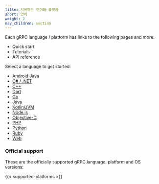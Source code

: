 ```yaml
---
title: 지원하는 언어와 플랫폼
short: 언어
weight: 2
nav_children: section
---
```


Each gRPC language / platform has links to the following pages and more:

- Quick start
- Tutorials
- API reference

Select a language to get started:

- [Android Java](android)
- [C# / .NET](csharp)
- [C++](cpp)
- [Dart](dart)
- [Go](go)
- [Java](java)
- [Kotlin/JVM](kotlin)
- [Node.js](node)
- [Objective-C](objective-c)
- [PHP](php)
- [Python](python)
- [Ruby](ruby)
- [Web](web)

### Official support

These are the officially supported gRPC language, platform and OS versions:

{{< supported-platforms >}}
